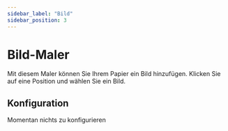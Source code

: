 ```yaml
---
sidebar_label: "Bild"
sidebar_position: 3
---
```


# Bild-Maler

Mit diesem Maler können Sie Ihrem Papier ein Bild hinzufügen. Klicken Sie auf eine Position und wählen Sie ein Bild.

## Konfiguration

Momentan nichts zu konfigurieren
